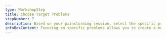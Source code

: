 ```yaml
---
type: WorkshopStep
title: Choose Target Problems
stepNumber: 7
description: Based on your painstorming session, select the specific problems your offer will solve. This helps you focus your offer on the most valuable pain points.
infoBoxContent: Focusing on specific problems allows you to create a more targeted and effective offer.
---
```

